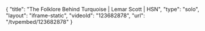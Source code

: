 {
    "title": "The Folklore Behind Turquoise | Lemar Scott | HSN",
    "type": "solo",
    "layout": "iframe-static",
    "videoId": "123682878",
    "url": "\/tvpembed\/123682878"
}